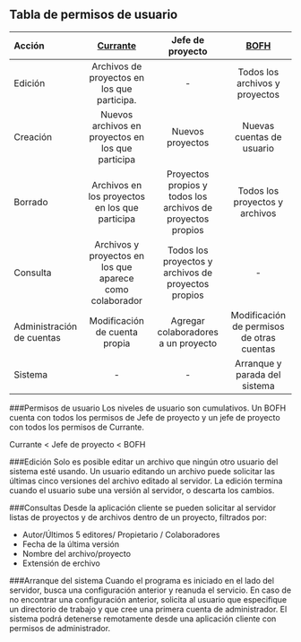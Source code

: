 Tabla de permisos de usuario
----------------------------
| Acción | [Currante](https://www.youtube.com/watch?v=kWrjYdD0Tg0) | Jefe de proyecto | [BOFH](http://www.benavent.org/bofh/) |
| :------------- | :-----------: | :-----------: | :-------: |
| Edición       | Archivos de proyectos en los que participa. | - | Todos los archivos y proyectos |
| Creación      | Nuevos archivos en proyectos en los que participa    | Nuevos proyectos | Nuevas cuentas de usuario |
| Borrado       | Archivos en los proyectos en los que participa | Proyectos propios y todos los archivos de proyectos propios | Todos los proyectos y archivos |
| Consulta      | Archivos y proyectos en los que aparece como colaborador | Todos los proyectos y archivos de proyectos propios | - |
| Administración de cuentas | Modificación de cuenta propia | Agregar colaboradores a un proyecto | Modificación de permisos de otras cuentas |
| Sistema       | - | - | Arranque y parada del sistema |

###Permisos de usuario
Los niveles de usuario son cumulativos. 
Un BOFH cuenta con todos los permisos de Jefe de proyecto y un jefe de proyecto con todos los permisos de Currante.

Currante < Jefe de proyecto < BOFH

###Edición
Solo es posible editar un archivo que ningún otro usuario del sistema esté usando. 
Un usuario editando un archivo puede solicitar las últimas cinco versiones del archivo editado al servidor.
La edición termina cuando el usuario sube una versión al servidor, o descarta los cambios.

###Consultas
Desde la aplicación cliente se pueden solicitar al servidor listas de proyectos y de archivos dentro de un proyecto, filtrados por:
* Autor/Últimos 5 editores/ Propietario / Colaboradores
* Fecha de la última versión
* Nombre del archivo/proyecto
* Extensión de erchivo

###Arranque del sistema
Cuando el programa es iniciado en el lado del servidor, busca una configuración anterior y reanuda el servicio.
En caso de no encontrar una configuración anterior, solicita al usuario que especifique un directorio de trabajo 
y que cree una primera cuenta de administrador.
El sistema podrá detenerse remotamente desde una aplicación cliente con permisos de administrador.
